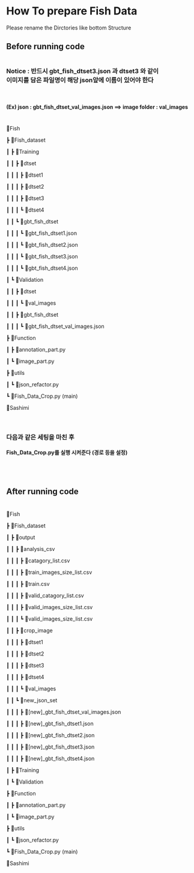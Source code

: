 # How To prepare Fish Data
Please rename the Dirctories like bottom Structure

## Before running code
# 

### Notice : 반드시 gbt_fish_dtset3.json 과 dtset3 와 같이 <br/> 이미지를 담은 파일명이 해당 json앞에 이름이 있어야 한다
<br/> 

#### (Ex) json : gbt_fish_dtset_val_images.json ==>  image folder : val_images


#
📂Fish

┣ 📂Fish_dataset

┃ ┣ 📂Training

┃ ┃ ┣ 📂dtset

┃ ┃ ┃ ┣ 📂dtset1

┃ ┃ ┃ ┣ 📂dtset2

┃ ┃ ┃ ┣ 📂dtset3

┃ ┃ ┃ ┗ 📂dtset4

┃ ┃ ┗ 📂gbt_fish_dtset

┃ ┃ ┃ ┗ 📜gbt_fish_dtset1.json

┃ ┃ ┃ ┗ 📜gbt_fish_dtset2.json

┃ ┃ ┃ ┗ 📜gbt_fish_dtset3.json

┃ ┃ ┃ ┗ 📜gbt_fish_dtset4.json

┃ ┗ 📂Validation

┃ ┃ ┣ 📂dtset

┃ ┃ ┃ ┗ 📂val_images

┃ ┃ ┣ 📂gbt_fish_dtset

┃ ┃ ┃ ┗ 📜gbt_fish_dtset_val_images.json

┣ 📂Function

┃ ┣ 📜annotation_part.py

┃ ┗ 📜image_part.py

┣ 📂utils

┃ ┗ 📜json_refactor.py

┗ 📜Fish_Data_Crop.py (main)

📂Sashimi
<br/> 
<br/> 
<br/> 


### 다음과 같은 세팅을 마친 후

#### Fish_Data_Crop.py를 실행 시켜준다 (경로 등을 설정)
<br/> 
<br/> 


## After running code
# 

📂Fish

┣ 📂Fish_dataset

┃ ┣ 📂output

┃ ┃ ┣ 📂analysis_csv

┃ ┃ ┃ ┣ 📜catagory_list.csv

┃ ┃ ┃ ┣ 📜train_images_size_list.csv

┃ ┃ ┃ ┣ 📜train.csv

┃ ┃ ┃ ┣ 📜valid_catagory_list.csv

┃ ┃ ┃ ┣ 📜valid_images_size_list.csv

┃ ┃ ┃ ┗ 📜valid_images_size_list.csv

┃ ┃ ┣ 📂crop_image

┃ ┃ ┃ ┣ 📂dtset1

┃ ┃ ┃ ┣ 📂dtset2

┃ ┃ ┃ ┣ 📂dtset3

┃ ┃ ┃ ┣ 📂dtset4

┃ ┃ ┃ ┗ 📂val_images

┃ ┃ ┗ 📂new_json_set

┃ ┃ ┃ ┣ 📜[new]_gbt_fish_dtset_val_images.json

┃ ┃ ┃ ┣ 📜[new]_gbt_fish_dtset1.json

┃ ┃ ┃ ┣ 📜[new]_gbt_fish_dtset2.json

┃ ┃ ┃ ┣ 📜[new]_gbt_fish_dtset3.json

┃ ┃ ┃ ┣ 📜[new]_gbt_fish_dtset4.json

┃ ┣ 📂Training

┃ ┗ 📂Validation

┣ 📂Function

┃ ┣ 📜annotation_part.py

┃ ┗ 📜image_part.py

┣ 📂utils

┃ ┗ 📜json_refactor.py

┗ 📜Fish_Data_Crop.py (main)

📂Sashimi